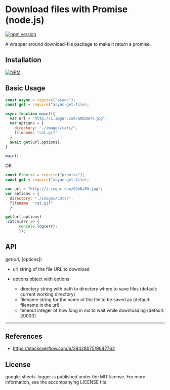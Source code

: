 # Download files with Promise (node.js)

[![npm version](https://badge.fury.io/js/async-get-file.svg)](https://badge.fury.io/js/async-get-file)

A wrapper around download-file package to make it return a promise.

## Installation

[![NPM](https://nodei.co/npm/async-get-file.png)](https://nodei.co/npm/async-get-file/)

## Basic Usage

```javascript
const async = require("async");
const get = require("async-get-file);

async function main(){
  var url = "http://i.imgur.com/G9bDaPH.jpg";
  var options = {
    directory: "./images/cats/",
    filename: "cat.gif"
  }
  await get(url,options);
}

main();
```

OR

```javascript
const Promise = require("promise");
const get = require("async-get-file);

var url = "http://i.imgur.com/G9bDaPH.jpg";
var options = {
  directory: "./images/cats/",
  filename: "cat.gif"
  }

get(url,options)
.catch(err => {
      console.log(err);
      });
```

## API

get(url, [options])

- url string of the file URL to download

- options object with options

  - directory string with path to directory where to save files (default: current working directory)
  - filename string for the name of the file to be saved as (default: filename in the url)
  - timeout integer of how long in ms to wait while downloading (default: 20000)

---

## References

- <https://stackoverflow.com/a/38428075/9647762>

## License

google-sheets-logger is published under the MIT license. For more information, see the accompanying LICENSE file.
